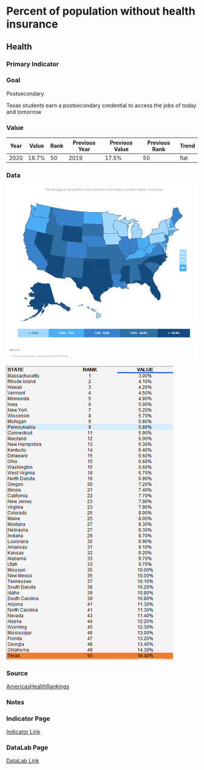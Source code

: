 # Percent of population without health insurance

## Health

### Primary Indicator

### **Goal**

Postsecondary

Texas students earn a postsecondary credential to access the jobs of today and tomorrow

### Value

|Year         |  Value      | Rank        | Previous Year| Previous Value | Previous Rank  | Trend| 
| ----------- | ----------- | ----------- | ----------- | ----------- | ----------- | -----------|
|    2020     |   18.7%     |      50     |     2019    |   17.5%     |   50        |      flat  |

### Data

![map](./map_uninsured.PNG)

![DATA](./data_uninsured.PNG)


### Source

[AmericasHealthRankings](https://www.americashealthrankings.org/explore/annual/measure/HealthInsurance/state/ALL)

### Notes



### Indicator Page

[Indicator Link](https://indicators.texas2036.org/indicator/50)


### DataLab Page


[DataLab Link](https://datalab.texas2036.org/udfegke/health-insurance-coverage-status-and-type-of-coverage-by-state-united-states?accesskey=yurlzib)